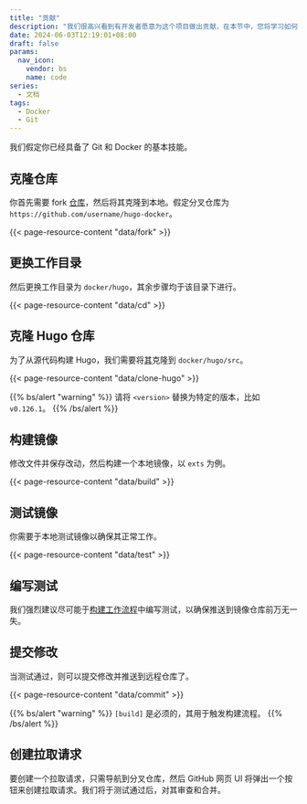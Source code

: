 ```yaml
---
title: "贡献"
description: "我们很高兴看到有开发者愿意为这个项目做出贡献，在本节中，您将学习如何在本地环境中构建和测试映像，然后将更改提交到我们的仓库中。"
date: 2024-06-03T12:19:01+08:00
draft: false
params:
  nav_icon:
    vendor: bs
    name: code
series:
  - 文档
tags:
  - Docker
  - Git
---
```


我们假定你已经具备了 Git 和 Docker 的基本技能。

## 克隆仓库

你首先需要 fork [仓库](https://github.com/hugomods/docker)，然后将其克隆到本地。假定分叉仓库为  `https://github.com/username/hugo-docker`。

{{< page-resource-content "data/fork" >}}

## 更换工作目录

然后更换工作目录为 `docker/hugo`，其余步骤均于该目录下进行。

{{< page-resource-content "data/cd" >}}

## 克隆 Hugo 仓库

为了从源代码构建 Hugo，我们需要将[其](https://github.com/gohugoio/hugo)克隆到 `docker/hugo/src`。

{{< page-resource-content "data/clone-hugo" >}}

{{% bs/alert "warning" %}}
请将 `<version>` 替换为特定的版本，比如 `v0.126.1`。
{{% /bs/alert %}}

## 构建镜像

修改文件并保存改动，然后构建一个本地镜像，以 `exts` 为例。

{{< page-resource-content "data/build" >}}

## 测试镜像

你需要于本地测试镜像以确保其正常工作。

{{< page-resource-content "data/test" >}}

## 编写测试

我们强烈建议尽可能于[构建工作流程](https://github.com/hugomods/docker/blob/main/.github/workflows/build.yml)中编写测试，以确保推送到镜像仓库前万无一失。

## 提交修改

当测试通过，则可以提交修改并推送到远程仓库了。

{{< page-resource-content "data/commit" >}}

{{% bs/alert "warning" %}}
`[build]` 是必须的，其用于触发构建流程。
{{% /bs/alert %}}

## 创建拉取请求

要创建一个拉取请求，只需导航到分叉仓库，然后 GitHub 网页 UI 将弹出一个按钮来创建拉取请求。我们将于测试通过后，对其审查和合并。
